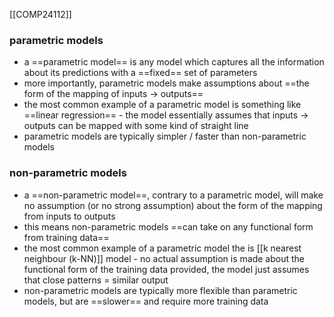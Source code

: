 [[COMP24112]]

### parametric models
- a ==parametric model== is any model which captures all the information about its predictions with a ==fixed== set of parameters
- more importantly, parametric models make assumptions about ==the form of the mapping of inputs -> outputs==
- the most common example of a parametric model is something like ==linear regression== - the model essentially assumes that inputs -> outputs can be mapped with some kind of straight line
- parametric models are typically simpler / faster than non-parametric models

### non-parametric models
- a ==non-parametric model==, contrary to a parametric model, will make no assumption (or no strong assumption) about the form of the mapping from inputs to outputs
- this means non-parametric models ==can take on any functional form from training data==
- the most common example of a parametric model the is [[k nearest neighbour (k-NN)]] model - no actual assumption is made about the functional form of the training data provided, the model just assumes that close patterns = similar output
- non-parametric models are typically more flexible than parametric models, but are ==slower== and require more training data